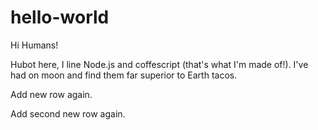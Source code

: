 # hello-world

Hi Humans!

Hubot here, I line Node.js and coffescript (that's what I'm made of!).
I've had on moon and find them far superior to Earth tacos.

Add new row again.

Add second new row again.
